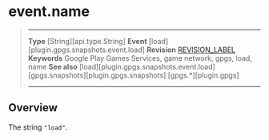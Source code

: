 # event.name

> --------------------- ------------------------------------------------------------------------------------------
> __Type__              [String][api.type.String]
> __Event__             [load][plugin.gpgs.snapshots.event.load]
> __Revision__          [REVISION_LABEL](REVISION_URL)
> __Keywords__          Google Play Games Services, game network, gpgs, load, name
> __See also__          [load][plugin.gpgs.snapshots.event.load]
>						[gpgs.snapshots][plugin.gpgs.snapshots]
>                       [gpgs.*][plugin.gpgs]
> --------------------- ------------------------------------------------------------------------------------------

## Overview

The string `"load"`.